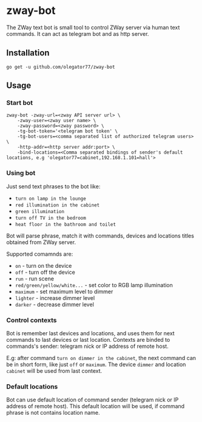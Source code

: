 # zway-bot

The ZWay text bot is small tool to control ZWay server via human text commands. It can act as telegram bot and as http server.

## Installation

```
go get -u github.com/olegator77/zway-bot
```

## Usage

### Start bot

```
zway-bot -zway-url=<zway API server url> \
    -zway-user=<zway user name> \
    -zway-password=<zway password> \
    -tg-bot-token='<telegram bot token' \
    -tg-bot-users=<comma separated list of authorized telegram users> \
    -http-addr=<http server addr:port> \
    -bind-locations=<Comma separated bindings of sender's default locations, e.g 'olegator77=cabinet,192.168.1.101=hall'>

```

### Using bot

Just send text phrases to the bot like:
- `turn on lamp in the lounge`
- `red illumination in the cabinet`
- `green illumination`
- `turn off TV in the bedroom`
- `heat floor in the bathroom and toilet`

Bot will parse phrase, match it with commands, devices and locations titles obtained from ZWay server.

Supported comamnds are:
- `on` - turn on the device
- `off` - turn off the device
- `run` - run scene
- `red/green/yellow/white...` - set color to RGB lamp illumination
- `maximum` - set maximum level to dimmer
- `lighter` - increase dimmer level
- `darker` - decrease dimmer level

### Control contexts

Bot is remember last devices and locations, and uses them for next commands to last devices or last location. Contexts are binded to commands's sender: telegram nick or IP address of remote host.

E.g: after command `turn on dimmer in the cabinet`, the next command can be in short form, like just `off` or `maximum`. The device `dimmer` and location `cabinet` will be used from last context.

### Default locations

Bot can use default location of command sender (telegram nick or IP address of remote host). This default location will be used, if command phrase is not contains location name.
